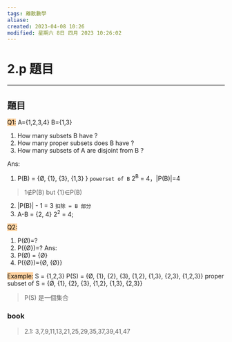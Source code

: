 ```yaml
---
tags: 離散數學
aliase: 
created: 2023-04-08 10:26
modified: 星期六 8日 四月 2023 10:26:02
---
```


# 2.p 題目
***
## 題目
<mark style="background: #FFB86CA6;">Q1:</mark> A={1,2,3,4} B={1,3}
1. How many subsets B have ?
2. How many proper subsets does B have ?
3. How many subsets of A are disjoint from B ?

Ans:
1. P(B) = {Ø, {1}, {3}, {1,3} } `powerset of B`
 2<sup>B</sup> = 4，|P(B)|=4
 >1∉P(B) but {1}∈P(B) 
2. |P(B)| - 1 = 3 `扣除 = B 部分`
3. A-B = {2, 4} 2<sup>2</sup> = 4;

<mark style="background: #FFB86CA6;">Q2:</mark>
1. P(Ø)=?
2. P({Ø})=?
Ans:
1. P(Ø) = {Ø}
2. P({Ø})={Ø, {Ø}}

<mark style="background: #FFB86CA6;">Example:</mark>
S = {1,2,3}
P(S) = {Ø, {1}, {2}, {3}, {1,2}, {1,3}, {2,3}, {1,2,3}}
proper subset of S = {Ø, {1}, {2}, {3}, {1,2}, {1,3}, {2,3}}
>P(S) 是一個集合

### book
>2.1: 3,7,9,11,13,21,25,29,35,37,39,41,47
